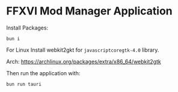 # FFXVI Mod Manager Application

Install Packages:

`bun i`

For Linux Install webkit2gkt for `javascriptcoregtk-4.0` library.

Arch: https://archlinux.org/packages/extra/x86_64/webkit2gtk


Then run the application with:

`bun run tauri`